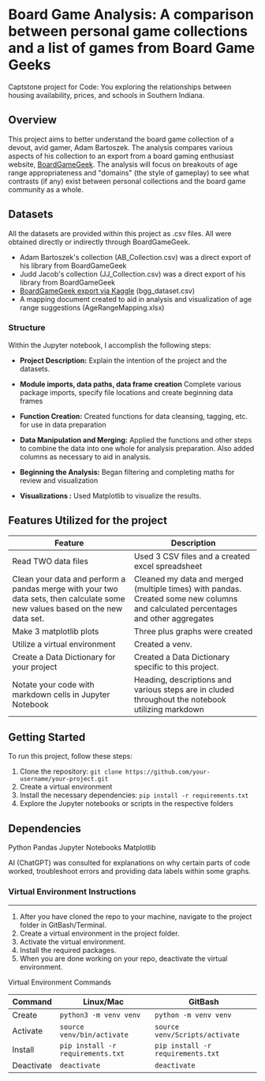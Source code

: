 # Board Game Analysis: A comparison between personal game collections and a list of games from Board Game Geeks 
Captstone project for Code: You exploring the relationships between housing availability, prices, and schools in Southern Indiana.


## Overview

This project aims to better understand the board game collection of a devout, avid gamer, Adam Bartoszek. The analysis compares various aspects of his collection to an export from a board gaming enthusiast website, [BoardGameGeek](https://boardgamegeek.com).  The analysis will focus on breakouts of age range appropriateness and "domains" (the style of gameplay) to see what contrasts (if any) exist between personal collections and the board game community as a whole.


## Datasets

All the datasets are provided within this project as .csv files.  All were obtained directly or indirectly through BoardGameGeek.

- Adam Bartoszek's collection (AB_Collection.csv) was a direct export of his library from BoardGameGeek
- Judd Jacob's collection (JJ_Collection.csv) was a direct export of his library from BoardGameGeek
- [BoardGameGeek export via Kaggle](https://www.kaggle.com/datasets/threnjen/board-games-database-from-boardgamegeek) (bgg_dataset.csv)
- A mapping document created to aid in analysis and visualization of age range suggestions (AgeRangeMapping.xlsx)

### Structure

Within the Jupyter notebook, I accomplish the following steps:

- **Project Description:** Explain the intention of the project and the datasets.

- **Module imports, data paths, data frame creation** Complete various package imports, specify file locations and create beginning data frames

- **Function Creation:** Created functions for data cleansing, tagging, etc. for use in data preparation

- **Data Manipulation and Merging:** Applied the functions and other steps to combine the data into one whole for analysis preparation.  Also added columns as necessary to aid in analysis.

- **Beginning the Analysis:** Began filtering and completing maths for review and visualization

- **Visualizations :** Used Matplotlib to visualize the results.


## Features Utilized for the project

  | Feature        | Description                           |
  |----------------|---------------------------------------|
  | Read TWO data files| Used 3 CSV files and a created excel spreadsheet|
  | Clean your data and perform a pandas merge with your two data sets, then calculate some new values based on the new data set.      | Cleaned my data and merged (multiple times) with pandas. Created some new columns and calculated percentages and other aggregates |
  | Make 3 matplotlib plots | Three plus graphs were created |
  | Utilize a virtual environment      | Created a venv. |
  | Create a Data Dictionary for your project | Created a Data Dictionary specific to this project. |
  | Notate your code with markdown cells in Jupyter Notebook | Heading, descriptions and various steps are in cluded throughout the notebook utilizing markdown |

## Getting Started

To run this project, follow these steps:

1. Clone the repository: `git clone https://github.com/your-username/your-project.git`
2. Create a virtual environment
3. Install the necessary dependencies: `pip install -r requirements.txt`
4. Explore the Jupyter notebooks or scripts in the respective folders

## Dependencies

Python
Pandas
Jupyter Notebooks
Matplotlib

AI (ChatGPT) was consulted for explanations on why certain parts of code worked, troubleshoot errors and providing data labels within some graphs.



###  Virtual Environment Instructions
---
1. After you have cloned the repo to your machine, navigate to the project 
folder in GitBash/Terminal.
1. Create a virtual environment in the project folder. 
1. Activate the virtual environment.
1. Install the required packages. 
1. When you are done working on your repo, deactivate the virtual environment.

Virtual Environment Commands

| Command | Linux/Mac | GitBash |
|---------|-----------|---------|
| Create | `python3 -m venv venv` | `python -m venv venv` |
| Activate | `source venv/bin/activate` | `source venv/Scripts/activate` |
| Install | `pip install -r requirements.txt` | `pip install -r requirements.txt` |
| Deactivate | `deactivate` | `deactivate` |